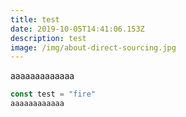 ```yaml
---
title: test
date: 2019-10-05T14:41:06.153Z
description: test
image: /img/about-direct-sourcing.jpg
---
```

aaaaaaaaaaaaa



```Javascript
const test = "fire"
aaaaaaaaaaaa

```
